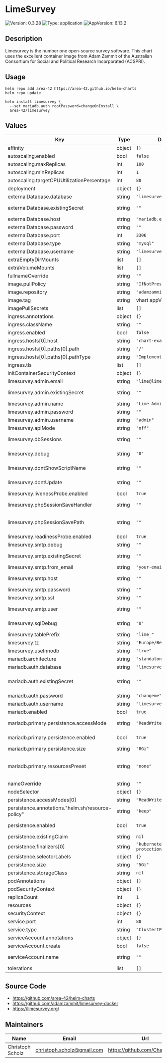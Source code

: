 # LimeSurvey

![Version: 0.3.28](https://img.shields.io/badge/Version-0.3.28-informational?style=for-the-badge)
![Type: application](https://img.shields.io/badge/Type-application-informational?style=for-the-badge)
![AppVersion: 6.13.2](https://img.shields.io/badge/AppVersion-6.13.2-informational?style=for-the-badge)

## Description

Limesurvey is the number one open-source survey software. This chart uses the excellent container image from Adam Zammit of the Australian Consortium for Social and Political Research Incorporated (ACSPRI).

## Usage

```console
helm repo add area-42 https://area-42.github.io/helm-charts
helm repo update

helm install limesurvey \
  --set mariadb.auth.rootPassword=changeOnInstall \
  area-42/limesurvey
```

## Values

| Key | Type | Default | Description |
|-----|------|---------|-------------|
| affinity | object | `{}` | Set the affinity for the pod. |
| autoscaling.enabled | bool | `false` |  |
| autoscaling.maxReplicas | int | `100` |  |
| autoscaling.minReplicas | int | `1` |  |
| autoscaling.targetCPUUtilizationPercentage | int | `80` |  |
| deployment | object | `{}` |  |
| externalDatabase.database | string | `"limesurvey"` | External Database database name |
| externalDatabase.existingSecret | string | `""` | Use an existing secret for retrieving the database password. The secret must contain the field "mariadb-password" |
| externalDatabase.host | string | `"mariadb.example.com"` | External Database server host |
| externalDatabase.password | string | `""` | External Database user password |
| externalDatabase.port | int | `3306` | External Database server port |
| externalDatabase.type | string | `"mysql"` | Type of external database ("mysql" or "pgsql") |
| externalDatabase.username | string | `"limesurvey"` | External Database username |
| extraEmptyDirMounts | list | `[]` | This allows you to mount additional "emptyDirs" into the Limesurvey container |
| extraVolumeMounts | list | `[]` | This allows you to mount additional volumes into the Limesurvey container |
| fullnameOverride | string | `""` | String to override the default generated fullname |
| image.pullPolicy | string | `"IfNotPresent"` | The docker image pull policy |
| image.repository | string | `"adamzammit/limesurvey"` | The docker image repository to use |
| image.tag | string | vhart appVersion | The docker image tag to use |
| imagePullSecrets | list | `[]` |  |
| ingress.annotations | object | `{}` | Additional annotations |
| ingress.className | string | `""` | Specifies what type of Ingress should be created |
| ingress.enabled | bool | `false` | Specifies whether Ingress should be created or not |
| ingress.hosts[0].host | string | `"chart-example.local"` |  |
| ingress.hosts[0].paths[0].path | string | `"/"` |  |
| ingress.hosts[0].paths[0].pathType | string | `"ImplementationSpecific"` |  |
| ingress.tls | list | `[]` | Ingress tls |
| initContainerSecurityContext | object | `{}` |  |
| limesurvey.admin.email | string | `"lime@lime.lime"` | The email address of the Limesurvey administrator |
| limesurvey.admin.existingSecret | string | `""` | Use existing secret (admin.password will be ignored). secret must contain the key limesurvey-admin-password |
| limesurvey.admin.name | string | `"Lime Administrator"` | The full name of the Limesurvey administrator |
| limesurvey.admin.password | string | `""` | The password of the Limesurvey administrator |
| limesurvey.admin.username | string | `"admin"` | The username of the Limesurvey administrator) |
| limesurvey.apiMode | string | `"off"` | Set to one of 'off', 'json' or 'xml' to turn on the RPC-API |
| limesurvey.dbSessions | string | `""` | Leave blank or don't set to use file based sessions. Set to any value to use DB based sessions |
| limesurvey.debug | string | `"0"` | Debug level of Limesurvey, 0 is off, 1 for errors, 2 for strict PHP and to be able to edit standard templates |
| limesurvey.dontShowScriptName | string | `""` | Leave blank or don't set to show the script name `index.php` in URLs. Set to any value to omit the script name |
| limesurvey.dontUpdate | string | `""` | Leave blank or don't set for normal startup. Set to any value to avoid updating password, config settings, and clearning cache |
| limesurvey.livenessProbe.enabled | bool | `true` |  |
| limesurvey.phpSessionSaveHandler | string | `""` | Leave blank or don't set to use default sessions. Set to the desired handler (eg redis, memcached) if you want to specify. Must use in conjuction with phpSessionSavePath |
| limesurvey.phpSessionSavePath | string | `""` | Leave blank or don't set to use default sessions. Set to the desired session path if you want to specify. See https://github.com/phpredis/phpredis#php-session-handler for redis path syntax. Must use in conjuction with phpSessionSaveHandler |
| limesurvey.readinessProbe.enabled | bool | `true` |  |
| limesurvey.smtp.debug | string | `""` | set this to any value to enable SMTP debug mode |
| limesurvey.smtp.existingSecret | string | `""` | Use existing secret (smtp.password will be ignored). secret must contain the key limesurvey-smtp-password |
| limesurvey.smtp.from_email | string | `"your-email@example.net"` | The email address where messages will be sent from |
| limesurvey.smtp.host | string | `""` | set the SMTP host - you can also specify a different port than 25 by using this format: [hostname:port], e.g. "smtp.example.com:587") |
| limesurvey.smtp.password | string | `""` | SMTP authorization password - empty password is not allowed |
| limesurvey.smtp.ssl | string | `""` | set this to "ssl" to use SSL/TLS or "tls" to use StartTLS for SMTP connection |
| limesurvey.smtp.user | string | `""` | only set this if your server requires authorization - if you set it you HAVE to set a password too |
| limesurvey.sqlDebug | string | `"0"` | Debug level of Limesurvey for SQL, 0 is off, 1 is on - note requires LIMESURVEY_DEBUG set to 2 |
| limesurvey.tablePrefix | string | `"lime_"` | Set this to "myprefix_" if you want your table names to have the myprefix_ |
| limesurvey.tz | string | `"Europe/Berlin"` | Time zone name. If set, will configure PHP and LimeSurvey to use this time zone |
| limesurvey.useInnodb | string | `"true"` | Leave blank or don't set to use standard MyISAM database. Set to any value to use InnoDB |
| mariadb.architecture | string | `"standalone"` |  |
| mariadb.auth.database | string | `"limesurvey"` |  |
| mariadb.auth.existingSecret | string | `""` | Use existing secret (auth.rootPassword, auth.password, and auth.replicationPassword will be ignored). secret must contain the keys mariadb-root-password, mariadb-replication-password and mariadb-password |
| mariadb.auth.password | string | `"changeme"` |  |
| mariadb.auth.username | string | `"limesurvey"` |  |
| mariadb.enabled | bool | `true` | Deploy a MariaDB server |
| mariadb.primary.persistence.accessMode | string | `"ReadWriteOnce"` | Use an existing Persistent Volume Claim (must be created ahead of time) existingClaim: "" storageClass: "" |
| mariadb.primary.persistence.enabled | bool | `true` | Enable persistence using Persistent Volume Claims ref: http://kubernetes.io/docs/user-guide/persistent-volumes/ |
| mariadb.primary.persistence.size | string | `"8Gi"` |  |
| mariadb.primary.resourcesPreset | string | `"none"` | Set container resources according to one common preset (allowed values: none, nano, small, medium, large, xlarge, 2xlarge). This is ignored if primary.resources is set (primary.resources is recommended for production). More information: https://github.com/bitnami/charts/blob/main/bitnami/common/templates/_resources.tpl#L15 |
| nameOverride | string | `""` | String to override the default generated name |
| nodeSelector | object | `{}` | Set the node selector for the pod. |
| persistence.accessModes[0] | string | `"ReadWriteOnce"` |  |
| persistence.annotations."helm.sh/resource-policy" | string | `"keep"` |  |
| persistence.enabled | bool | `true` | Enable persistence using Persistent Volume Claims ref: http://kubernetes.io/docs/user-guide/persistent-volumes/ |
| persistence.existingClaim | string | `nil` |  |
| persistence.finalizers[0] | string | `"kubernetes.io/pvc-protection"` |  |
| persistence.selectorLabels | object | `{}` |  |
| persistence.size | string | `"5Gi"` |  |
| persistence.storageClass | string | `nil` |  |
| podAnnotations | object | `{}` | Annotations for the pods |
| podSecurityContext | object | `{}` |  |
| replicaCount | int | `1` | Numbers of replicas |
| resources | object | `{}` | Set the resources requests and limits |
| securityContext | object | `{}` |  |
| service.port | int | `80` | Default Service port |
| service.type | string | `"ClusterIP"` | Specifies what type of Service should be created |
| serviceAccount.annotations | object | `{}` | Annotations to add to the service account |
| serviceAccount.create | bool | `false` | Specifies whether a service account should be created |
| serviceAccount.name | string | `""` | The name of the service account to use. If not set and create is true, a name is generated using the fullname template |
| tolerations | list | `[]` | Set the tolerations for the pod. |

## Source Code

* <https://github.com/area-42/helm-charts>
* <https://github.com/adamzammit/limesurvey-docker>
* <https://limesurvey.org/>

## Maintainers

| Name | Email | Url |
| ---- | ------ | --- |
| Christoph Scholz | <christoph.scholz@gmail.com> | <https://github.com/ChaosKid42> |
